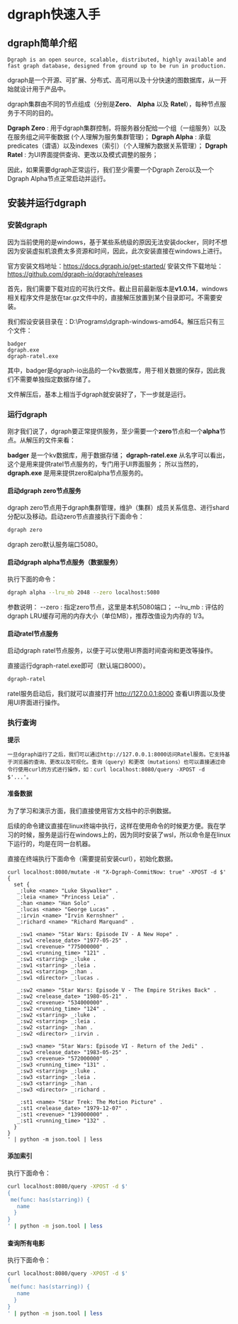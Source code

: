 # dgraph快速入手

## dgraph简单介绍

```
Dgraph is an open source, scalable, distributed, highly available and fast graph database, designed from ground up to be run in production.
```

dgraph是一个开源、可扩展、分布式、高可用以及十分快速的图数据库，从一开始就设计用于产品中。

dgraph集群由不同的节点组成（分别是**Zero**、 **Alpha** 以及 **Ratel**），每种节点服务于不同的目的。

**Dgraph Zero** : 用于dgraph集群控制，将服务器分配给一个组（一组服务）以及在服务组之间平衡数据 (个人理解为服务集群管理)；
**Dgraph Alpha** : 承载predicates（谓语）以及indexes（索引）（个人理解为数据关系管理）；
**Dgraph Ratel** : 为UI界面提供查询、更改以及模式调整的服务；

因此，如果需要dgraph正常运行，我们至少需要一个Dgraph Zero以及一个Dgraph Alpha节点正常启动并运行。


## 安装并运行dgraph

### 安装dgraph

因为当前使用的是windows，基于某些系统级的原因无法安装docker，同时不想因为安装虚拟机浪费太多资源和时间，因此，此次安装直接在windows上进行。

官方安装文档地址：https://docs.dgraph.io/get-started/
安装文件下载地址：https://github.com/dgraph-io/dgraph/releases

首先，我们需要下载对应的可执行文件。截止目前最新版本是**v1.0.14**，windows相关程序文件是放在tar.gz文件中的，直接解压放置到某个目录即可。不需要安装。

我们假设安装目录在：D:\Programs\dgraph-windows-amd64。解压后只有三个文件：
```
badger
dgraph.exe
dgraph-ratel.exe
```

其中，badger是dgraph-io出品的一个kv数据库，用于相关数据的保存，因此我们不需要单独指定数据存储了。

文件解压后，基本上相当于dgraph就安装好了，下一步就是运行。

### 运行dgraph

刚才我们说了，dgraph要正常提供服务，至少需要一个**zero**节点和一个**alpha**节点。从解压的文件来看：

**badger** 是一个kv数据库，用于数据存储；
**dgraph-ratel.exe** 从名字可以看出，这个是用来提供ratel节点服务的，专门用于UI界面服务；
所以当然的，**dgraph.exe** 是用来提供zero和alpha节点服务的。

#### 启动dgraph zero节点服务

dgraph zero节点用于dgraph集群管理，维护（集群）成员关系信息、进行shard分配以及移动。启动zero节点直接执行下面命令：

```sh
dgraph zero
```

dgraph zero默认服务端口5080。


#### 启动dgraph alpha节点服务（数据服务）

执行下面的命令：

```sh
dgraph alpha --lru_mb 2048 --zero localhost:5080
```

参数说明：
--zero : 指定zero节点，这里是本机5080端口；
--lru_mb : 评估的dgraph LRU缓存可用的内存大小（单位MB），推荐改值设为内存的 1/3。


#### 启动ratel节点服务

启动dgraph ratel节点服务，以便于可以使用UI界面时间查询和更改等操作。

直接运行dgraph-ratel.exe即可（默认端口8000）。

```sh
dgraph-ratel
```

ratel服务启动后，我们就可以直接打开 http://127.0.0.1:8000 查看UI界面以及使用UI界面进行操作。


### 执行查询

**提示**
```
一旦dgraph运行了之后，我们可以通过http://127.0.0.1:8000访问Ratel服务。它支持基于浏览器的查询、更改以及可视化。查询（query）和更改（mutations）也可以直接通过命令行使用curl的方式进行操作，如：curl localhost:8080/query -XPOST -d $'...'。
```

#### 准备数据

为了学习和演示方面，我们直接使用官方文档中的示例数据。

后续的命令建议直接在linux终端中执行，这样在使用命令的时候更方便。我在学习的时候，服务是运行在windows上的，因为同时安装了wsl，所以命令是在linux下运行的，均是在同一台机器。

直接在终端执行下面命令（需要提前安装curl），初始化数据。
```
curl localhost:8080/mutate -H "X-Dgraph-CommitNow: true" -XPOST -d $'
{
  set {
   _:luke <name> "Luke Skywalker" .
   _:leia <name> "Princess Leia" .
   _:han <name> "Han Solo" .
   _:lucas <name> "George Lucas" .
   _:irvin <name> "Irvin Kernshner" .
   _:richard <name> "Richard Marquand" .

   _:sw1 <name> "Star Wars: Episode IV - A New Hope" .
   _:sw1 <release_date> "1977-05-25" .
   _:sw1 <revenue> "775000000" .
   _:sw1 <running_time> "121" .
   _:sw1 <starring> _:luke .
   _:sw1 <starring> _:leia .
   _:sw1 <starring> _:han .
   _:sw1 <director> _:lucas .

   _:sw2 <name> "Star Wars: Episode V - The Empire Strikes Back" .
   _:sw2 <release_date> "1980-05-21" .
   _:sw2 <revenue> "534000000" .
   _:sw2 <running_time> "124" .
   _:sw2 <starring> _:luke .
   _:sw2 <starring> _:leia .
   _:sw2 <starring> _:han .
   _:sw2 <director> _:irvin .

   _:sw3 <name> "Star Wars: Episode VI - Return of the Jedi" .
   _:sw3 <release_date> "1983-05-25" .
   _:sw3 <revenue> "572000000" .
   _:sw3 <running_time> "131" .
   _:sw3 <starring> _:luke .
   _:sw3 <starring> _:leia .
   _:sw3 <starring> _:han .
   _:sw3 <director> _:richard .

   _:st1 <name> "Star Trek: The Motion Picture" .
   _:st1 <release_date> "1979-12-07" .
   _:st1 <revenue> "139000000" .
   _:st1 <running_time> "132" .
  }
}
' | python -m json.tool | less
```

#### 添加索引

执行下面命令：
```sh
curl localhost:8080/query -XPOST -d $'
{
 me(func: has(starring)) {
   name
  }
}
' | python -m json.tool | less
```

#### 查询所有电影

执行下面命令：
```sh
curl localhost:8080/query -XPOST -d $'
{
 me(func: has(starring)) {
   name
  }
}
' | python -m json.tool | less
```


































